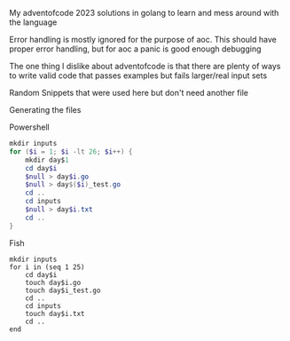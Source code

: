 My adventofcode 2023 solutions in golang to learn and mess around with the language

Error handling is mostly ignored for the purpose of aoc. This should have proper error handling, but for aoc a panic is
good enough debugging

The one thing I dislike about adventofcode is that there are plenty of ways to write valid code that passes examples but fails larger/real input sets

Random Snippets that were used here but don't need another file

Generating the files

Powershell
```powershell
mkdir inputs
for ($i = 1; $i -lt 26; $i++) { 
    mkdir day$1
    cd day$i
    $null > day$i.go
    $null > day$($i)_test.go
    cd ..
    cd inputs
    $null > day$i.txt
    cd ..
}
```

Fish
```fish
mkdir inputs
for i in (seq 1 25)
    cd day$i
    touch day$i.go
    touch day$i_test.go
    cd ..
    cd inputs
    touch day$i.txt
    cd ..
end
```